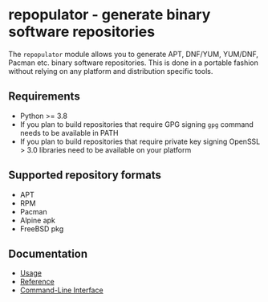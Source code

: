 # repopulator - generate binary software repositories

The `repopulator` module allows you to generate APT, DNF/YUM, YUM/DNF, Pacman etc. binary software repositories.
This is done in a portable fashion without relying on any platform and distribution specific tools.


## Requirements

* Python >= 3.8
* If you plan to build repositories that require GPG signing `gpg` command needs to be available in PATH
* If you plan to build repositories that require private key signing OpenSSL > 3.0 libraries need to be available on your platform

## Supported repository formats

* APT
* RPM
* Pacman
* Alpine apk
* FreeBSD pkg

## Documentation

* [Usage](usage.md)
* [Reference](reference.md)
* [Command-Line Interface](command-line.md)